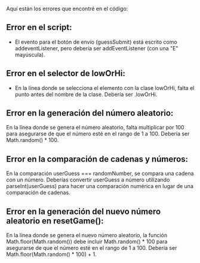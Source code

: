 Aquí están los errores que encontré en el código:

## Error en el script:
* El evento para el botón de envío (guessSubmit) está escrito como addeventListener, pero debería ser addEventListener (con una "E" mayúscula).

## Error en el selector de lowOrHi: 
* En la línea donde se selecciona el elemento con la clase lowOrHi, falta el punto antes del nombre de la clase. Debería ser .lowOrHi.

## Error en la generación del número aleatorio: 
En la línea donde se genera el número aleatorio, falta multiplicar por 100 para asegurarse de que el número esté en el rango de 1 a 100. Debería ser Math.random() * 100.

## Error en la comparación de cadenas y números: 
En la comparación userGuess === randomNumber, se compara una cadena con un número. Deberías convertir userGuess a número utilizando parseInt(userGuess) para hacer una comparación numérica en lugar de una comparación de cadenas.

## Error en la generación del nuevo número aleatorio en resetGame(): 
En la línea donde se genera el nuevo número aleatorio, la función Math.floor(Math.random()) debe incluir Math.random() * 100 para asegurarse de que el número esté en el rango de 1 a 100. Debería ser Math.floor(Math.random() * 100) + 1.